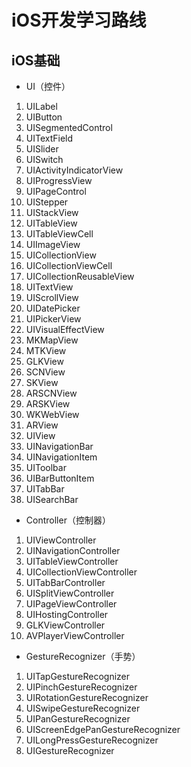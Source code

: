 # iOS开发学习路线

## iOS基础

* UI（控件）

1. UILabel
2. UIButton
3. UISegmentedControl
4. UITextField
5. UISlider
6. UISwitch
7. UIActivityIndicatorView
8. UIProgressView
9. UIPageControl
10. UIStepper
11. UIStackView
12. UITableView
13. UITableViewCell
14. UIImageView
15. UICollectionView
16. UICollectionViewCell
17. UICollectionReusableView
18. UITextView
19. UIScrollView
20. UIDatePicker
21. UIPickerView
22. UIVisualEffectView
23. MKMapView
24. MTKView
25. GLKView
26. SCNView
27. SKView
28. ARSCNView
29. ARSKView
30. WKWebView
31. ARView
32. UIView
33. UINavigationBar
34. UINavigationItem
35. UIToolbar
36. UIBarButtonItem
37. UITabBar
38. UISearchBar
    
* Controller（控制器）

1. UIViewController
2. UINavigationController
3. UITableViewController
4. UICollectionViewController
5. UITabBarController
6. UISplitViewController
7. UIPageViewController
8. UIHostingController
9. GLKViewController
10. AVPlayerViewController
    
* GestureRecognizer（手势）

1. UITapGestureRecognizer
2. UIPinchGestureRecognizer
3. UIRotationGestureRecognizer
4. UISwipeGestureRecognizer
5. UIPanGestureRecognizer
6. UIScreenEdgePanGestureRecognizer
7. UILongPressGestureRecognizer
8. UIGestureRecognizer

